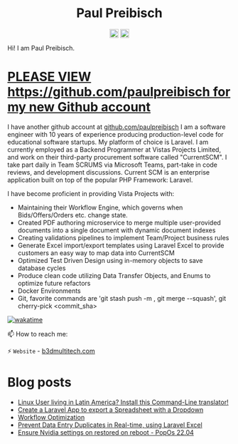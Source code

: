 <p align="center"> <h1 align="center"> Paul Preibisch</h1> </p>
<p align="center">
<a href="https://github.com/firecentaur" target="_blank"><img align="center" src="https://cdn.jsdelivr.net/npm/simple-icons@3.0.1/icons/github.svg" alt="Paul Preibisch" height="20" width="20" /></a>
<a href="https://dev.to/paulpreibisch" target="_blank"><img align="center" src="https://cdn.jsdelivr.net/npm/simple-icons@3.0.1/icons/blogger.svg" alt="Paul Preibisch Blog" height="20" width="20" /></a>
</p>

Hi! I am Paul Preibisch. 

<h1><a href="https://github.com/paulpreibisch" target="_blank">PLEASE VIEW https://github.com/paulpreibisch for my new Github account</a></h1>

I have another github account at [github.com/paulpreibisch](github.com/paulpreibisch)
I am a software engineer with 10 years of experience producing production-level code for educational software startups. My platform of choice is Laravel.
I am currently employed as a Backend Programmer at Vistas Projects Limited, and work on their third-party procurement software called "CurrentSCM".
I take part daily in Team SCRUMS via Microsoft Teams, part-take in code reviews, and development discussions.
Current SCM is an enterprise application built on top of the popular PHP Framework: Laravel.

I have become proficient in providing Vista Projects with:

- Maintaining their Workflow Engine, which governs when Bids/Offers/Orders etc. change state.
- Created PDF authoring microservice to merge multiple user-provided documents into a single document with dynamic document indexes
- Creating validations pipelines to implement Team/Project business rules
- Generate Excel import/export templates using Laravel Excel to provide customers an easy way to map data into CurrentSCM
- Optimized Test Driven Design using in-memory objects to save database cycles
- Produce clean code utilizing Data Transfer Objects, and Enums to optimize future refactors
- Docker Environments
- Git, favorite commands are 'git stash push -m <some message>, git merge --squash', git cherry-pick <commit_sha>


[![wakatime](https://wakatime.com/badge/user/be6cf5cc-7f5a-43b3-b789-4a4ddd5b1bc2.svg)](https://wakatime.com/@be6cf5cc-7f5a-43b3-b789-4a4ddd5b1bc2)


📫 How to reach me:

⚡ `Website` - [b3dmultitech.com](https://b3dmultitech.com)


# Blog posts
<!-- BLOG-POST-LIST:START -->
- [Linux User living in Latin America? Install this Command-Line translator!](https://dev.to/paulpreibisch/linux-user-living-in-latin-america-install-this-command-line-translator-fa2)
- [Create a Laravel App to export a Spreadsheet with a Dropdown](https://dev.to/paulpreibisch/create-a-laravel-app-to-export-a-spreadsheet-with-a-dropdown-3nla)
- [Workflow Optimization](https://dev.to/paulpreibisch/most-common-daily-use-of-phpstorm-4fj4)
- [Prevent Data Entry Duplicates in Real-time, using Laravel Excel](https://dev.to/paulpreibisch/how-to-add-a-formula-to-prevent-duplicates-in-laravel-excel-2pap)
- [Ensure Nvidia settings on restored on reboot - PopOs 22.04](https://dev.to/paulpreibisch/ensure-nvidia-settings-on-restored-on-reboot-popos-2204-4kj9)
<!-- BLOG-POST-LIST:END -->





